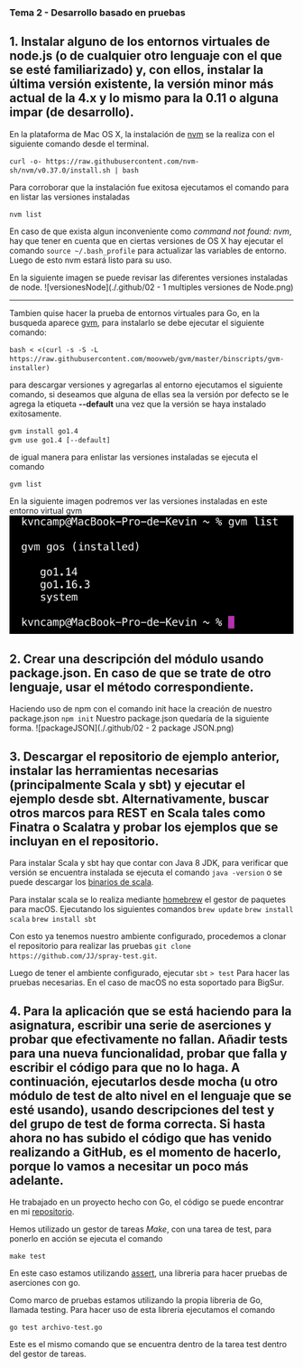 ### Tema 2 - Desarrollo basado en pruebas 

## 1. Instalar alguno de los entornos virtuales de node.js (o de cualquier otro lenguaje con el que se esté familiarizado) y, con ellos, instalar la última versión existente, la versión minor más actual de la 4.x y lo mismo para la 0.11 o alguna impar (de desarrollo).

En la plataforma de Mac OS X, la instalación de [nvm](https://github.com/nvm-sh/nvm#installing-and-updating) se la realiza con el siguiente comando desde el terminal.

```
curl -o- https://raw.githubusercontent.com/nvm-sh/nvm/v0.37.0/install.sh | bash
```

Para corroborar que la instalación fue exitosa ejecutamos el comando para en listar las versiones instaladas 

```
nvm list
```

En caso de que exista algun inconveniente como *command not found: nvm*, hay que tener en cuenta que en ciertas versiones de OS X hay ejecutar el comando `source ~/.bash_profile` para actualizar las variables de entorno. Luego de esto nvm estará listo para su uso.

En la siguiente imagen se puede revisar las diferentes versiones instaladas de node. 
![versionesNode](./.github/02 - 1 multiples versiones de Node.png)


--- 
Tambien quise hacer la prueba de entornos virtuales para Go, en la busqueda aparece [gvm](https://github.com/moovweb/gvm), para instalarlo se debe ejecutar el siguiente comando:

```
bash < <(curl -s -S -L https://raw.githubusercontent.com/moovweb/gvm/master/binscripts/gvm-installer)
```

para descargar versiones y agregarlas al entorno ejecutamos el siguiente comando, si deseamos que alguna de ellas sea la versión por defecto se le agrega la etiqueta **--default** una vez que la versión se haya instalado exitosamente.

```
gvm install go1.4
gvm use go1.4 [--default]
```

de igual manera para enlistar las versiones instaladas se ejecuta el comando 

```
gvm list
```

En la siguiente imagen podremos ver las versiones instaladas en este entorno virtual gvm
![versionesGo](./.github/02-1-1_gvm_version.png)


## 2. Crear una descripción del módulo usando package.json. En caso de que se trate de otro lenguaje, usar el método correspondiente.

Haciendo uso de npm con el comando init hace la creación de nuestro package.json 
`npm init`
Nuestro package.json quedaría de la siguiente forma.
![packageJSON](./.github/02 - 2 package JSON.png)

## 3. Descargar el repositorio de ejemplo anterior, instalar las herramientas necesarias (principalmente Scala y sbt) y ejecutar el ejemplo desde sbt. Alternativamente, buscar otros marcos para REST en Scala tales como Finatra o Scalatra y probar los ejemplos que se incluyan en el repositorio.

Para instalar Scala y sbt hay que contar con Java 8 JDK, para verificar que versión se encuentra instalada se ejecuta el comando 
`java -version` o se puede descargar los [binarios de scala](https://downloads.lightbend.com/scala/2.13.4/scala-2.13.4.tgz). 

Para instalar scala se lo realiza mediante [homebrew](https://brew.sh/index_es) el gestor de paquetes para macOS. Ejecutando los siguientes comandos
`brew update`
`brew install scala`
`brew install sbt`

Con esto ya tenemos nuestro ambiente configurado, procedemos a clonar el repositorio para realizar las pruebas `git clone https://github.com/JJ/spray-test.git`.

Luego de tener el ambiente configurado, ejecutar 
`sbt` 
`> test`
Para hacer las pruebas necesarias. En el caso de macOS no esta soportado para BigSur.

## 4. Para la aplicación que se está haciendo para la asignatura, escribir una serie de aserciones y probar que efectivamente no fallan. Añadir tests para una nueva funcionalidad, probar que falla y escribir el código para que no lo haga. A continuación, ejecutarlos desde mocha (u otro módulo de test de alto nivel en el lenguaje que se esté usando), usando descripciones del test y del grupo de test de forma correcta. Si hasta ahora no has subido el código que has venido realizando a GitHub, es el momento de hacerlo, porque lo vamos a necesitar un poco más adelante.

He trabajado en un proyecto hecho con Go, el código se puede encontrar en mi [repositorio](https://github.com/Golang-EC/go-notes).

Hemos utilizado un gestor de tareas *Make*, con una tarea de test, para ponerlo en acción se ejecuta el comando
```
make test
```

En este caso estamos utilizando [assert](github.com/stretchr/testify/assert), una libreria para hacer pruebas de aserciones con go.

Como marco de pruebas estamos utilizando la propia libreria de Go, llamada testing. Para hacer uso de esta libreria ejecutamos el comando 
``` 
go test archivo-test.go
```

Este es el mismo comando que se encuentra dentro de la tarea test dentro del gestor de tareas.